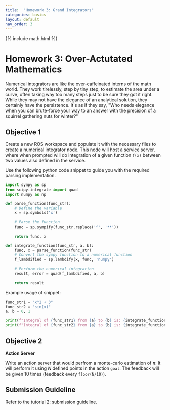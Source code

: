 ```yaml
---
title:  "Homework 3: Grand Integrators"
categories: basics
layout: default
nav_order: 3
---
```


{% include math.html %}

# Homework 3: Over-Actutated Mathematics

Numerical integrators are like the over-caffeinated interns of the math world. They work tirelessly, step by tiny step, to estimate the area under a curve, often taking way too many steps just to be sure they got it right. While they may not have the elegance of an analytical solution, they certainly have the persistence. It's as if they say, "Who needs elegance when you can brute-force your way to an answer with the precision of a squirrel gathering nuts for winter?"


## $\text{Objective}~ 1$

Create a new ROS workspace and populate it with the necessary files to create a numerical integrator node. This node will host a service server, where when prompted will do integration of a given function `f(x)` between two values also defined in the service. 

Use the following python code snippet to guide you with the required parsing implementation.

```python
import sympy as sp
from scipy.integrate import quad
import numpy as np

def parse_function(func_str):
    # Define the variable
    x = sp.symbols('x')
    
    # Parse the function
    func = sp.sympify(func_str.replace('^', '**'))
    
    return func, x

def integrate_function(func_str, a, b):
    func, x = parse_function(func_str)
    # Convert the sympy function to a numerical function
    f_lambdified = sp.lambdify(x, func, 'numpy')

    # Perform the numerical integration
    result, error = quad(f_lambdified, a, b)
    
    return result

```
Example usage of snippet:
```python
func_str1 = "x^2 + 3"
func_str2 = "sin(x)"
a, b = 0, 1

print(f"Integral of {func_str1} from {a} to {b} is: {integrate_function(func_str1, a, b)}")
print(f"Integral of {func_str2} from {a} to {b} is: {integrate_function(func_str2, a, b)}")
```


## Objective 2

__Action Server__

Write an action server that would perfrom a monte-carlo estimation of $\pi$. It will perform it using $N$ defined points in the action `goal`. The feedback will be given 10 times (feedback every `floor(N/10)`).

## Submission Guideline

Refer to the tutorial 2: submission guideline.